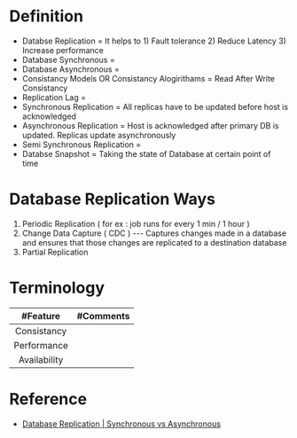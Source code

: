 # Definition
* Databse Replication = It helps to 1) Fault tolerance 2) Reduce Latency 3) Increase performance
* Database Synchronous = 
* Database Asynchronous = 
* Consistancy Models OR Consistancy Alogirithams = Read After Write Consistancy
* Replication Lag = 
* Synchronous Replication = All replicas have to be updated before host is acknowledged
* Asynchronous Replication = Host is acknowledged after primary DB is updated. Replicas update asynchronously
* Semi Synchronous Replication = 
* Databse Snapshot = Taking the state of Database at certain point of time

# Database Replication Ways
1. Periodic Replication ( for ex : job runs for every 1 min / 1 hour )
2. Change Data Capture ( CDC ) --- Captures changes made in a database and ensures that those changes are replicated to a destination database
3. Partial Replication  

# Terminology 
| #Feature  | #Comments |
| :---: | :---: | 
| Consistancy |  |
| Performance |  |
| Availability | |

# Reference
* [Database Replication | Synchronous vs Asynchronous](https://www.youtube.com/watch?v=RIcNswROzCc)
